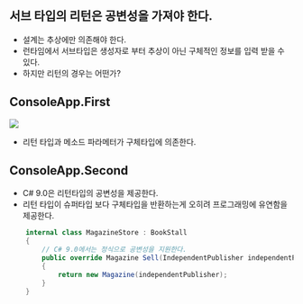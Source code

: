 ## 서브 타입의 리턴은 공변성을 가져야 한다.
- 설계는 추상에만 의존해야 한다.
- 런타임에서 서브타입은 생성자로 부터 추상이 아닌 구체적인 정보를 입력 받을 수 있다.
- 하지만 리턴의 경우는 어떤가?

## ConsoleApp.First
![](https://drive.google.com/uc?export=download&id=17jQkFuo014H0itXfi4krlg6UcEhKs8jC)
- 리턴 타입과 메소드 파라메터가 구체타입에 의존한다.

## ConsoleApp.Second
- C# 9.0은 리턴타입의 공변성을 제공한다.
- 리턴 타입이 슈퍼타입 보다 구체타입을 반환하는게 오히려 프로그래밍에 유연함을 제공한다. 
```csharp
    internal class MagazineStore : BookStall
    {
        // C# 9.0에서는 정식으로 공변성을 지원한다.
        public override Magazine Sell(IndependentPublisher independentPublisher)
        {
            return new Magazine(independentPublisher);
        }
    }
```